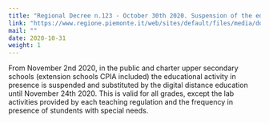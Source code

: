 ```yaml
---
title: "Regional Decree n.123 - October 30th 2020. Suspension of the educational activity in presence for the upper secondary schools"
link: "https://www.regione.piemonte.it/web/sites/default/files/media/documenti/2020-10/ord._n._123_del_30_ottobre_2020_scuole_v2.pdf"
mail: ""
date: 2020-10-31
weight: 1
---
```


From November 2nd 2020, in the public and charter upper secondary schools (extension schools CPIA included) the educational activity in presence is suspended and substituted by the digital distance education until November 24th 2020. This is valid for all grades, except the lab activities provided by each teaching regulation and the frequency in presence of stundents with special needs.

